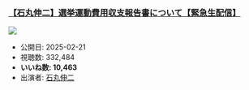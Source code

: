 ### [【石丸伸二】選挙運動費用収支報告書について【緊急生配信】](https://www.youtube.com/watch?v=hSTjyqoO60Y)
[![](https://img.youtube.com/vi/hSTjyqoO60Y/sddefault.jpg)](https://www.youtube.com/watch?v=hSTjyqoO60Y)
-   公開日: 2025-02-21
-   視聴数: 332,484
-   **いいね数: 10,463**
-   出演者: [石丸伸二](/rehacq_fan/people/石丸伸二 "wikilink")
